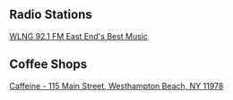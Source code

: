 ## Radio Stations 

[WLNG 92.1 FM East End's Best Music](http://www.wlng.com/)

## Coffee Shops

[Caffeine - 115 Main Street, Westhampton Beach, NY 11978](https://www.google.com/maps/place/115+Main+St,+Westhampton+Beach,+NY+11978/@40.8097338,-72.6451908,17z)
